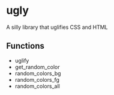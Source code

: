 ugly
====

A silly library that uglifies CSS and HTML

## Functions

  - uglify
  - get\_random\_color
  - random\_colors\_bg
  - random\_colors\_fg
  - random\_colors\_all
